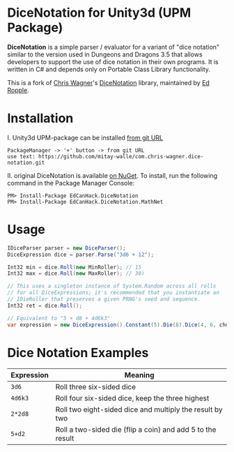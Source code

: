 # DiceNotation for Unity3d (UPM Package) #
**DiceNotation** is a simple parser / evaluator for a variant of "dice notation" similar to the version used in Dungeons and Dragons 3.5 that allows developers to support the use of dice notation in their own programs. It is written in C# and depends only on Portable Class Library functionality.

This is a fork of [Chris Wagner](https://github.com/cawagner)'s [DiceNotation](http://dicenotation.codeplex.com) library, maintained by [Ed Ropple](https://twitter.com/edropple).

# Installation #
I. Unity3d UPM-package can be installed [from git URL](https://docs.unity3d.com/Manual/upm-ui-giturl.html)
```
PackageManager -> '+' button -> from git URL
use text: https://github.com/mitay-walle/com.chris-wagner.dice-notation.git
```
II. original DiceNotation is available [on NuGet](https://www.nuget.org/packages/EdCanHack.DiceNotation/0.2.0). To install, run the following command in the Package Manager Console:

```
PM> Install-Package EdCanHack.DiceNotation
PM> Install-Package EdCanHack.DiceNotation.MathNet
```

# Usage #
```csharp
IDiceParser parser = new DiceParser();
DiceExpression dice = parser.Parse("3d6 + 12");

Int32 min = dice.Roll(new MinRoller); // 15
Int32 max = dice.Roll(new MaxRoller); // 30)

// This uses a singleton instance of System.Random across all rolls
// for all DiceExpressions; it's recommended that you instantiate an
// IDieRoller that preserves a given PRNG's seed and sequence.
Int32 ret = dice.Roll(); 
```

```csharp
// Equivalent to "5 + d8 + 4d6k3"
var expression = new DiceExpression().Constant(5).Die(8).Dice(4, 6, choose: 3);
```

# Dice Notation Examples #
| Expression | Meaning                                                    |
| ---------- | ---------------------------------------------------------- |
| `3d6`      | Roll three six-sided dice                                  |
| `4d6k3`    | Roll four six-sided dice, keep the three highest           |
| `2*2d8`    | Roll two eight-sided dice and multiply the result by two   |
| `5+d2`     | Roll a two-sided die (flip a coin) and add 5 to the result |
